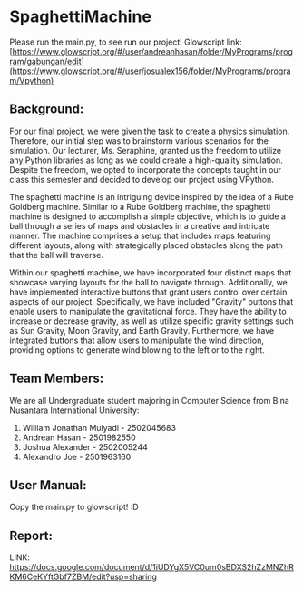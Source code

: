 # SpaghettiMachine
Please run the main.py, to see run our project!
Glowscript link: [https://www.glowscript.org/#/user/andreanhasan/folder/MyPrograms/program/gabungan/edit](https://www.glowscript.org/#/user/josualex156/folder/MyPrograms/program/Vpython)
## Background:
  For our final project, we were given the task to create a physics simulation. Therefore, our initial step was to brainstorm various scenarios for the simulation. Our lecturer, Ms. Seraphine, granted us the freedom to utilize any Python libraries as long as we could create a high-quality simulation. Despite the freedom, we opted to incorporate the concepts taught in our class this semester and decided to develop our project using VPython. 

  The spaghetti machine is an intriguing device inspired by the idea of a Rube Goldberg machine. Similar to a Rube Goldberg machine, the spaghetti machine is designed to accomplish a simple objective, which is to guide a ball through a series of maps and obstacles in a creative and intricate manner. The machine comprises a setup that includes maps featuring different layouts, along with strategically placed obstacles along the path that the ball will traverse.

  Within our spaghetti machine, we have incorporated four distinct maps that showcase varying layouts for the ball to navigate through. Additionally, we have implemented interactive buttons that grant users control over certain aspects of our project. Specifically, we have included "Gravity" buttons that enable users to manipulate the gravitational force. They have the ability to increase or decrease gravity, as well as utilize specific gravity settings such as Sun Gravity, Moon Gravity, and Earth Gravity. Furthermore, we have integrated buttons that allow users to manipulate the wind direction, providing options to generate wind blowing to the left or to the right.
## Team Members:
We are all Undergraduate student majoring in Computer Science from Bina Nusantara International University:

1. William Jonathan Mulyadi - 2502045683
2. Andrean Hasan - 2501982550
3. Joshua Alexander -	2502005244
4. Alexandro Joe	- 2501963160

## User Manual:
Copy the main.py to glowscript! :D

## Report:
LINK: https://docs.google.com/document/d/1iUDYgX5VC0um0sBDXS2hZzMNZhRKM6CeKYftGbf7ZBM/edit?usp=sharing


